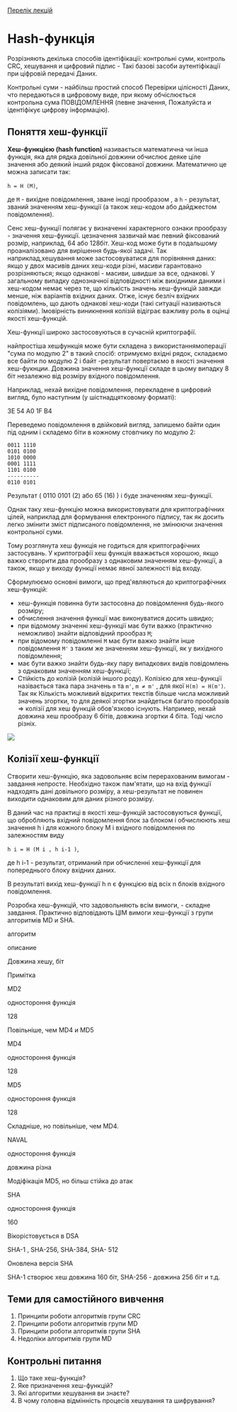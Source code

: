 [Перелік лекцій](README.md)

# Hash-функція



Розрізняють декілька способів ідентіфікації: контрольні суми, контроль CRC, хешування и цифровий підпис - Такі базові засоби аутентіфікації при ціфровій передачі Даних.

Контрольні суми - найбільш простий способ Перевірки цілісності Даних, что передаються в цифровому виде, при якому обчіслюється контрольна сума ПОВІДОМЛЕННЯ (певне значення, Пожалуйста и ідентіфікує цифрову інформацію).

## Поняття хеш-функції

**Хеш-функцією (hash function)** називається математична чи інша функція, яка для рядка довільної довжини обчислює деяке ціле значення або деякий інший рядок фіксованої довжини. Математично це можна записати так:

`h = H (M)`,

де `М` - вихідне повідомлення, зване іноді прообразом , а `h` - результат, званий значенням хеш-функції (а також хеш-кодом або дайджестом повідомлення).

Сенс хеш-функції полягає у визначенні характерного ознаки прообразу - значення хеш-функції. цезначення зазвичай має певний фіксований розмір, наприклад, 64 або 128біт. Хеш-код може бути в подальшому проаналізовано для вирішення будь-якої задачі. Так наприклад,хешування може застосовуватися для порівняння даних: якщо у двох масивів даних хеш-коди різні, масиви гарантовано розрізняються; якщо однакові - масиви, швидше за все, однакові. У загальному випадку однозначної відповідності між вихідними даними і хеш-кодом немає через те, що кількість значень хеш-функцій завжди менше, ніж варіантів вхідних даних. Отже, існує безліч вхідних повідомлень, що дають однакові хеш-коди (такі ситуації називаються колізіями). Імовірність виникнення колізій відіграє важливу роль в оцінці якості хеш-функцій.

Хеш-функції широко застосовуються в сучасній криптографії.

найпростіша хешфункція може бути складена з використаннямоперації "сума по модулю 2" в такий спосіб: отримуємо вхідні рядок, складаємо все байти по модулю 2 і байт -результат повертаємо в якості значення хеш-фукнции. Довжина значення хеш-функції складе в цьому випадку 8 біт незалежно від розміру вхідного повідомлення.

Наприклад, нехай вихідне повідомлення, перекладене в цифровий вигляд, було наступним (у шістнадцятковому форматі):

3E 54 A0 1F B4

Переведемо повідомлення в двійковий вигляд, запишемо байти один під одним і складемо біти в кожному стовпчику по модулю 2:
```
0011 1110
0101 0100
1010 0000
0001 1111
1101 0100
----------
0110 0101
```

Результат ( 0110 0101 (2) або 65 (16) ) і буде значенням хеш-функції.

Однак таку хеш-функцію можна використовувати для криптографічних цілей, наприклад для формування електронного підпису, так як досить легко змінити зміст підписаного повідомлення, не змінюючи значення контрольної суми.

Тому розглянута хеш функція не годиться для криптографічних застосувань. У криптографії хеш функція вважається хорошою, якщо важко створити два прообразу з однаковим значенням хеш-функції, а також, якщо у виходу функції немає явної залежності від входу.

Сформулюємо основні вимоги, що пред'являються до криптографічних хеш-функцій:

*   хеш-функція повинна бути застосовна до повідомлення будь-якого розміру;
*   обчислення значення функції має виконуватися досить швидко;
*   при відомому значенні хеш-функції має бути важко (практично неможливо) знайти відповідний прообраз `M`;
*   при відомому повідомленні `M` має бути важко знайти інше повідомлення `M'` з таким же значенням хеш-функції, як у вихідного повідомлення;
*   має бути важко знайти будь-яку пару випадкових видів повідомлень з однаковим значенням хеш-функції;
*   Стійкість до колізій (колізій іншого роду). Колізією для хеш-функції назівається така пара значень `m` та `m'`, `m ≠ m'` , для якої `H(m) = H(m')`. Так як Кількість можливий відкритих текстів більше числа можливий значень згортки, то для деякої згортки знайдеться багато прообразів ⇒ колізії для хеш функцій обов'язково існують. Например, нехай довжина хеш прообразу 6 бітів, довжина згортки 4 біта. Тоді число різніх.

![](img/10-003.jpg)

## Колізії хеш-функції

Створити хеш-функцію, яка задовольняє всім перерахованим вимогам - завдання непросте. Необхідно також пам'ятати, що на вхід функції надходять дані довільного розміру, а хеш-результат не повинен виходити однаковим для даних різного розміру.

В даний час на практиці в якості хеш-функцій застосовуються функції, що обробляють вхідний повідомлення блок за блоком і обчислюють хеш значення h i для кожного блоку M i вхідного повідомлення по залежностям виду

`h i = H (M i , h i-1 )`,

де h i-1 - результат, отриманий при обчисленні хеш-функції для попереднього блоку вхідних даних.

В результаті вихід хеш-функції h n є функцією від всіх n блоків вхідного повідомлення.

Розробка хеш-функцій, что задовольняють всім вимоги, - складне завдання. Практично відповідають ЦІМ вимоги хеш-функції з групи алгоритмів MD и SHA.

алгоритм

описание

Довжина хешу, біт

Примітка

MD2

одностороння функція

128

Повільніше, чем MD4 и MD5

MD4

одностороння функція

128

MD5

одностороння функція

128

Складніше, но повільніше, чем MD4.

NAVAL

одностороння функція

довжина різна

Модіфікація MD5, но більш стійка до атак

SHA

одностороння функція

160

Вікорістовується в DSA

SHA-1 , SHA-256, SHA-384, SHA- 512

Оновлена версія SHA

SHA-1 створює хеш довжина 160 біт, SHA-256 - довжина 256 біт и т.д.

## Теми для самостійного вивчення

1.  Принципи роботи алгоритмів групи CRC
2.  Принципи роботи алгоритмів групи MD
3.  Принципи роботи алгоритмів групи SHA
4.  Недоліки алгоритмів групи MD

## Контрольні питання

1.  Що таке хеш-функція?
2.  Яке призначення хеш-функцій?
3.  Які алгоритми хешування ви знаєте?
4.  В чому головна відмінність процесів хешування та шифрування?